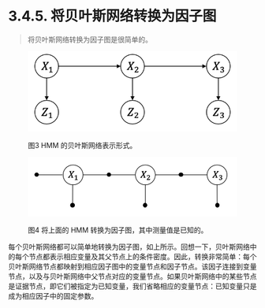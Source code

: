 # 3.4.5. 将贝叶斯网络转换为因子图

> 将贝叶斯网络转换为因子图是很简单的。

<figure><img src="../../../.gitbook/assets/image (22).png" alt=""><figcaption><p>图3 HMM 的贝叶斯网络表示形式。</p></figcaption></figure>

<figure><img src="../../../.gitbook/assets/image (23).png" alt=""><figcaption><p>图4 将上面的 HMM 转换为因子图，其中测量值是已知的。</p></figcaption></figure>

每个贝叶斯网络都可以简单地转换为因子图，如上所示。回想一下，贝叶斯网络中的每个节点都表示相应变量及其父节点上的条件密度。因此，转换非常简单：每个贝叶斯网络节点都映射到相应因子图中的变量节点和因子节点。该因子连接到变量节点，以及与贝叶斯网络中父节点对应的变量节点。如果贝叶斯网络中的某些节点是证据节点，即它们被指定为已知变量，我们省略相应的变量节点：已知变量只是成为相应因子中的固定参数。
